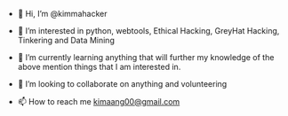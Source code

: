 - 👋 Hi, I’m @kimmahacker

- 👀 I’m interested in python, webtools, Ethical Hacking, GreyHat Hacking, Tinkering and Data Mining
- 🌱 I’m currently learning anything that will further my knowledge of the above mention things that I am interested in.
- 💞️ I’m looking to collaborate on anything and volunteering
- 📫 How to reach me kimaang00@gmail.com

<!---
kimmahacker/kimmahacker is a ✨ special ✨ repository because its `README.md` (this file) appears on your GitHub profile.
You can click the Preview link to take a look at your changes.
--->
